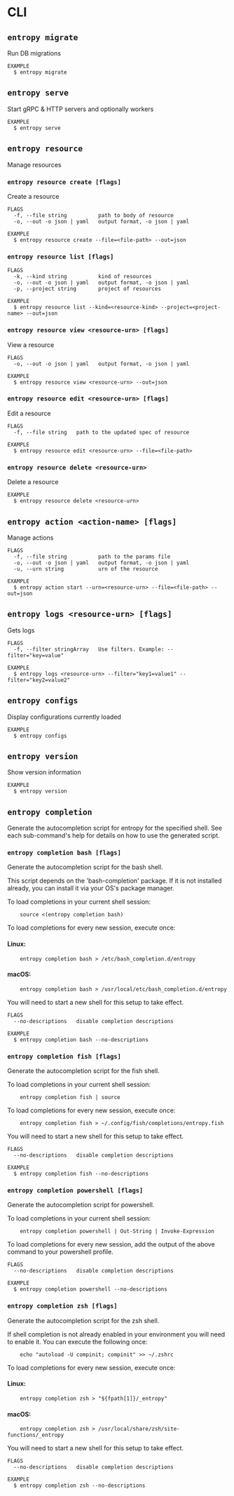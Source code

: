 # CLI

## `entropy migrate`

Run DB migrations

```
EXAMPLE
  $ entropy migrate
```

## `entropy serve`

Start gRPC & HTTP servers and optionally workers

```
EXAMPLE
  $ entropy serve
```

## `entropy resource`

Manage resources

### `entropy resource create [flags]`

Create a resource

```
FLAGS
  -f, --file string          path to body of resource
  -o, --out -o json | yaml   output format, -o json | yaml
```

```
EXAMPLE
  $ entropy resource create --file=<file-path> --out=json
```

### `entropy resource list [flags]`

```
FLAGS
  -k, --kind string          kind of resources
  -o, --out -o json | yaml   output format, -o json | yaml
  -p, --project string       project of resources
```

```
EXAMPLE
  $ entropy resource list --kind=<resource-kind> --project=<project-name> --out=json
```

### `entropy resource view <resource-urn> [flags]`

View a resource

```
FLAGS
  -o, --out -o json | yaml   output format, -o json | yaml
```

```
EXAMPLE
  $ entropy resource view <resource-urn> --out=json
```

### `entropy resource edit <resource-urn> [flags]`

Edit a resource

```
FLAGS
  -f, --file string   path to the updated spec of resource
```

```
EXAMPLE
  $ entropy resource edit <resource-urn> --file=<file-path>
```

### `entropy resource delete <resource-urn>`

Delete a resource

```
EXAMPLE
  $ entropy resource delete <resource-urn>
```

## `entropy action <action-name> [flags]`

Manage actions

```
FLAGS
  -f, --file string          path to the params file
  -o, --out -o json | yaml   output format, -o json | yaml
  -u, --urn string           urn of the resource
```

```
EXAMPLE
  $ entropy action start --urn=<resource-urn> --file=<file-path> --out=json
```

## `entropy logs <resource-urn> [flags]`

Gets logs

```
FLAGS
  -f, --filter stringArray   Use filters. Example: --filter="key=value"
```

```
EXAMPLE
  $ entropy logs <resource-urn> --filter="key1=value1" --filter="key2=value2"
```

## `entropy configs`

Display configurations currently loaded

```
EXAMPLE
  $ entropy configs
```

## `entropy version`

Show version information

```
EXAMPLE
  $ entropy version
```

## `entropy completion`

Generate the autocompletion script for entropy for the specified shell.
See each sub-command's help for details on how to use the generated script.

### `entropy completion bash [flags]`

Generate the autocompletion script for the bash shell.

This script depends on the 'bash-completion' package.
If it is not installed already, you can install it via your OS's package manager.

To load completions in your current shell session:

        source <(entropy completion bash)

To load completions for every new session, execute once:

#### Linux:

        entropy completion bash > /etc/bash_completion.d/entropy

#### macOS:

        entropy completion bash > /usr/local/etc/bash_completion.d/entropy

You will need to start a new shell for this setup to take effect.

```
FLAGS
  --no-descriptions   disable completion descriptions
```

```
EXAMPLE
  $ entropy completion bash --no-descriptions
```

### `entropy completion fish [flags]`

Generate the autocompletion script for the fish shell.

To load completions in your current shell session:

        entropy completion fish | source

To load completions for every new session, execute once:

        entropy completion fish > ~/.config/fish/completions/entropy.fish

You will need to start a new shell for this setup to take effect.

```
FLAGS
  --no-descriptions   disable completion descriptions
```

```
EXAMPLE
  $ entropy completion fish --no-descriptions
```

### `entropy completion powershell [flags]`

Generate the autocompletion script for powershell.

To load completions in your current shell session:

        entropy completion powershell | Out-String | Invoke-Expression

To load completions for every new session, add the output of the above command
to your powershell profile.

```
FLAGS
  --no-descriptions   disable completion descriptions
```

```
EXAMPLE
  $ entropy completion powershell --no-descriptions
```

### `entropy completion zsh [flags]`

Generate the autocompletion script for the zsh shell.

If shell completion is not already enabled in your environment you will need
to enable it.  You can execute the following once:

        echo "autoload -U compinit; compinit" >> ~/.zshrc

To load completions for every new session, execute once:

#### Linux:

        entropy completion zsh > "${fpath[1]}/_entropy"

#### macOS:

        entropy completion zsh > /usr/local/share/zsh/site-functions/_entropy

You will need to start a new shell for this setup to take effect.

```
FLAGS
  --no-descriptions   disable completion descriptions
```

```
EXAMPLE
  $ entropy completion zsh --no-descriptions
```